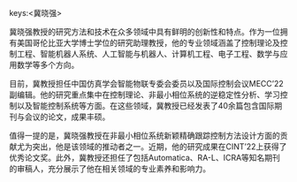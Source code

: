 keys:<冀晓强>


冀晓强教授的研究方法和技术在众多领域中具有鲜明的创新性和特点。作为一位拥有美国哥伦比亚大学博士学位的研究助理教授，他的专业领域涵盖了控制理论及控制工程、智能机器人系统、人工智能与机器人、计算机工程、电子工程、数学与应用数学等多个方向。

目前，冀教授担任中国仿真学会智能物联专委会委员以及国际控制会议MECC’22副编辑。他的研究重点集中在控制理论、非最小相位系统的逆稳定性分析、学习控制以及智能控制系统等方面。在这些领域，冀教授已经发表了40余篇包含国际期刊与会议的论文，成果丰硕。

值得一提的是，冀晓强教授在非最小相位系统新颖精确跟踪控制方法设计方面的贡献尤为突出，他是该领域的推动者之一。近期，他的研究成果在CINT’22上获得了优秀论文奖。此外，冀教授还担任了包括Automatica、RA-L、ICRA等知名期刊的审稿人，充分展示了他在相关领域的专业素养和影响力。